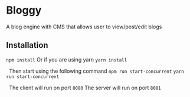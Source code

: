 # Bloggy

A blog engine with CMS that allows user to view/post/edit blogs

## Installation

`npm install`
Or if you are using yarn
`yarn install`

&nbsp;
Then start using the following command
`npm run start-concurrent`
`yarn run start-concurrent`

&nbsp;
The client will run on port `8080`
The server will run on port `8081`
